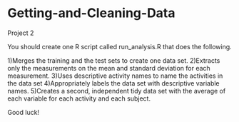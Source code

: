 Getting-and-Cleaning-Data
=========================

Project 2


 You should create one R script called run_analysis.R that does the following.
 
1)Merges the training and the test sets to create one data set.
2)Extracts only the measurements on the mean and standard deviation for each measurement. 
3)Uses descriptive activity names to name the activities in the data set
4)Appropriately labels the data set with descriptive variable names. 
5)Creates a second, independent tidy data set with the average of each variable for each activity and each subject. 

Good luck!
